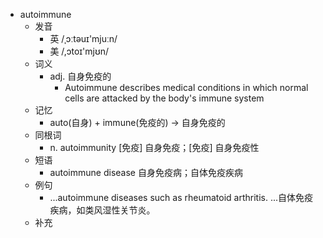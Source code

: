 - autoimmune
  - 发音
    - 英 /ˌɔːtəuɪ'mjuːn/
    - 美 /,ɔtoɪ'mjʊn/
  - 词义
    - adj. 自身免疫的
      - Autoimmune describes medical conditions in which normal cells are attacked by the body's immune system
  - 记忆
    - auto(自身) + immune(免疫的) → 自身免疫的
  - 同根词
    - n. autoimmunity [免疫] 自身免疫；[免疫] 自身免疫性
  - 短语
    - autoimmune disease 自身免疫病；自体免疫疾病
  - 例句
    - ...autoimmune diseases such as rheumatoid arthritis. ...自体免疫疾病，如类风湿性关节炎。
  - 补充